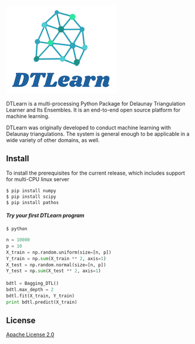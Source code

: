 ![alt text](https://github.com/liuyehong/DTL/blob/main/logo.png?raw=true)

DTLearn is a multi-processing Python Package for Delaunay Triangulation Learner and Its Ensembles. It is an end-to-end open source platform for machine learning. 

DTLearn was originally developed to conduct machine learning with Delaunay triangulations. 
The system is general enough to be applicable in a wide variety of other domains, as well.

## Install

To install the prerequisites for the current release, which includes support for multi-CPU linux server

```
$ pip install numpy
$ pip install scipy
$ pip install pathos
```


#### *Try your first DTLearn program*

```shell
$ python
```

```python
n = 10000
p = 10
X_train = np.random.uniform(size=[n, p])
Y_train = np.sum(X_train ** 2, axis=1)
X_test = np.random.normal(size=[n, p])
Y_test = np.sum(X_test ** 2, axis=1)

bdtl = Bagging_DTL()
bdtl.max_depth = 2
bdtl.fit(X_train, Y_train)
print bdtl.predict(X_train)
```


## License

[Apache License 2.0](LICENSE)
